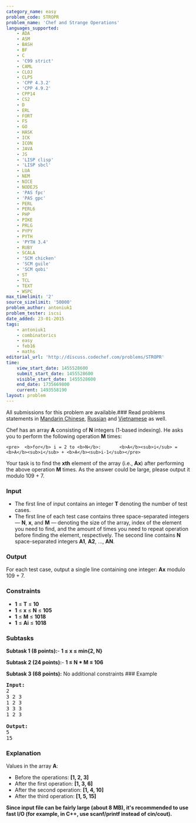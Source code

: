 ```yaml
---
category_name: easy
problem_code: STROPR
problem_name: 'Chef and Strange Operations'
languages_supported:
    - ADA
    - ASM
    - BASH
    - BF
    - C
    - 'C99 strict'
    - CAML
    - CLOJ
    - CLPS
    - 'CPP 4.3.2'
    - 'CPP 4.9.2'
    - CPP14
    - CS2
    - D
    - ERL
    - FORT
    - FS
    - GO
    - HASK
    - ICK
    - ICON
    - JAVA
    - JS
    - 'LISP clisp'
    - 'LISP sbcl'
    - LUA
    - NEM
    - NICE
    - NODEJS
    - 'PAS fpc'
    - 'PAS gpc'
    - PERL
    - PERL6
    - PHP
    - PIKE
    - PRLG
    - PYPY
    - PYTH
    - 'PYTH 3.4'
    - RUBY
    - SCALA
    - 'SCM chicken'
    - 'SCM guile'
    - 'SCM qobi'
    - ST
    - TCL
    - TEXT
    - WSPC
max_timelimit: '2'
source_sizelimit: '50000'
problem_author: antoniuk1
problem_tester: iscsi
date_added: 23-01-2015
tags:
    - antoniuk1
    - combinatorics
    - easy
    - feb16
    - maths
editorial_url: 'http://discuss.codechef.com/problems/STROPR'
time:
    view_start_date: 1455528600
    submit_start_date: 1455528600
    visible_start_date: 1455528600
    end_date: 1735669800
    current: 1493558190
layout: problem
---
```

All submissions for this problem are available.###  Read problems statements in [Mandarin Chinese](http://www.codechef.com/download/translated/FEB16/mandarin/STROPR.pdf), [Russian](http://www.codechef.com/download/translated/FEB16/russian/STROPR.pdf) and [Vietnamese](http://www.codechef.com/download/translated/FEB16/vietnamese/STROPR.pdf) as well.

Chef has an array **A** consisting of **N** integers (1-based indexing). He asks you to perform the following operation **M** times:

`<pre>	<b>for</b> i = 2 to <b>N</b>:		<b>A</b><sub>i</sub> = <b>A</b><sub>i</sub> + <b>A</b><sub>i-1</sub></pre>`

Your task is to find the **xth** element of the array (i.e., **Ax**) after performing the above operation **M** times. As the answer could be large, please output it modulo 109 + 7.

### Input

- The first line of input contains an integer **T** denoting the number of test cases.
- The first line of each test case contains three space-separated integers — **N**, **x**, and **M** — denoting the size of the array, index of the element you need to find, and the amount of times you need to repeat operation before finding the element, respectively. The second line contains **N** space-separated integers **A1**, **A2**, …, **AN**.

### Output

For each test case, output a single line containing one integer: **Ax** modulo 109 + 7.

### Constraints

- **1** ≤ **T** ≤ **10**
- **1** ≤ **x** ≤ **N** ≤ **105**
- **1** ≤ **M** ≤ **1018**
- **1** ≤ **Ai**  ≤ **1018**

### Subtasks

**Subtask 1 (8 points):**- **1 ≤ x ≤ min{2, N}**

 **Subtask 2 (24 points):**- **1 ≤ N \* M ≤ 106**

**Subtask 3 (68 points):**  No additional constraints ### Example

<pre><b>Input:</b>
2
3 2 3
1 2 3
3 3 3 
1 2 3

<b>Output:</b>
5
15
</pre>
### Explanation

Values in the array **A**:

- Before the operations: **\[1, 2, 3\]**
- After the first operation: **\[1, 3, 6\]**
- After the second operation: **\[1, 4, 10\]**
- After the third operation: **\[1, 5, 15\]**

**Since input file can be fairly large (about 8 MB), it's recommended to use fast I/O (for example, in C++, use scanf/printf instead of cin/cout).**

